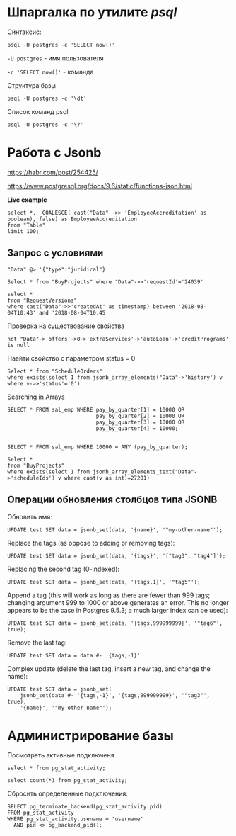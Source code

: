 # Шпаргалка по утилите *psql*

Синтаксис:

```psql -U postgres -c 'SELECT now()'```

```-U postgres``` - имя пользователя

```-c 'SELECT now()'``` - команда


Структура базы

```psql -U postgres -c '\dt'```


Список команд psql

```psql -U postgres -c '\?'```

# Работа с Jsonb

https://habr.com/post/254425/

https://www.postgresql.org/docs/9.6/static/functions-json.html

**Live example**
```
select *,  COALESCE( cast("Data" ->> 'EmployeeAccreditation' as boolean), false) as EmployeeAccreditation
from "Table"
limit 100;
```
## Запрос с условиями

```
"Data" @> '{"type":"juridical"}'
```

```
Select * from "BuyProjects" where "Data"->>'requestId'='24039'
```

```
select *
from "RequestVersions"
where cast("Data"->>'createdAt' as timestamp) between '2018-08-04T10:43' and '2018-08-04T10:45'
```

Проверка на существование свойства

```
not "Data"->'offers'->0->'extraServices'->'autoLoan'->'creditPrograms' is null
```

Наайти свойство с параметром status = 0

```
Select * from "ScheduleOrders"
where exists(select 1 from jsonb_array_elements("Data"->'history') v where v->>'status'='0')
```

Searching in Arrays
```
SELECT * FROM sal_emp WHERE pay_by_quarter[1] = 10000 OR
                            pay_by_quarter[2] = 10000 OR
                            pay_by_quarter[3] = 10000 OR
                            pay_by_quarter[4] = 10000;
                            
```
```SELECT * FROM sal_emp WHERE 10000 = ANY (pay_by_quarter);```


```
Select * 
from "BuyProjects" 
where exists(select 1 from jsonb_array_elements_text("Data"->'scheduleIds') v where cast(v as int)=27201)
```
                            

## Операции обновления столбцов типа JSONB 

Обновить имя:

```
UPDATE test SET data = jsonb_set(data, '{name}', '"my-other-name"');
```

Replace the tags (as oppose to adding or removing tags):

```
UPDATE test SET data = jsonb_set(data, '{tags}', '["tag3", "tag4"]');
```

Replacing the second tag (0-indexed):

```
UPDATE test SET data = jsonb_set(data, '{tags,1}', '"tag5"');
```

Append a tag (this will work as long as there are fewer than 999 tags; changing argument 999 to 1000 or above generates an error. This no longer appears to be the case in Postgres 9.5.3; a much larger index can be used):

```
UPDATE test SET data = jsonb_set(data, '{tags,999999999}', '"tag6"', true);
```

Remove the last tag:

```
UPDATE test SET data = data #- '{tags,-1}'
```

Complex update (delete the last tag, insert a new tag, and change the name):

```
UPDATE test SET data = jsonb_set(
    jsonb_set(data #- '{tags,-1}', '{tags,999999999}', '"tag3"', true), 
    '{name}', '"my-other-name"');
```


# Администрирование базы

Посмотреть активные подключеня

```
select * from pg_stat_activity;

select count(*) from pg_stat_activity;
```

Сбросить определенные подключения:

```
SELECT pg_terminate_backend(pg_stat_activity.pid)
FROM pg_stat_activity
WHERE pg_stat_activity.usename = 'username'
  AND pid <> pg_backend_pid();
 ```
